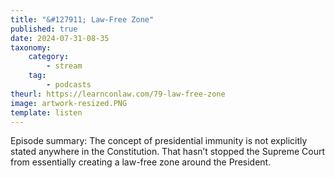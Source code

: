 ```yaml
---
title: "&#127911; Law-Free Zone"
published: true
date: 2024-07-31-08-35
taxonomy:
    category:
        - stream
    tag:
        - podcasts
theurl: https://learnconlaw.com/79-law-free-zone
image: artwork-resized.PNG
template: listen
---
```


Episode summary: The concept of presidential immunity is not explicitly stated anywhere in the Constitution. That hasn&rsquo;t stopped the Supreme Court from essentially creating a law-free zone around the President.
